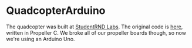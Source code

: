 QuadcopterArduino
=================

The quadcopter was built at [StudentRND Labs](http://labs.studentrnd.org/). The original code is [here](https://github.com/anubiann00b/Quadcopter), written in Propeller C. We broke all of our propeller boards though, so now we're using an Arduino Uno.

